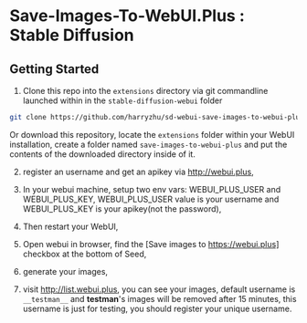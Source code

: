 # Save-Images-To-WebUI.Plus : Stable Diffusion

## Getting Started
1. Clone this repo into the `extensions` directory via git commandline launched within in the `stable-diffusion-webui` folder
```sh
git clone https://github.com/harryzhu/sd-webui-save-images-to-webui-plus extensions/sd-webui-save-images-to-webui-plus
```
   Or download this repository, locate the `extensions` folder within your WebUI installation, create a folder named `save-images-to-webui-plus` and put the contents of the downloaded directory inside of it. 

2. register an username and get an apikey via http://webui.plus,

3. In your webui machine, setup two env vars: WEBUI_PLUS_USER and WEBUI_PLUS_KEY, WEBUI_PLUS_USER value is your username and WEBUI_PLUS_KEY is your apikey(not the password),

2. Then restart your WebUI,

3. Open webui in browser, find the [Save images to https://webui.plus] checkbox at the bottom of Seed,

4. generate your images,

5. visit http://list.webui.plus, you can see your images, default username is `__testman__` and __testman__'s images will be removed after 15 minutes, this username is just for testing, you should register your unique username.